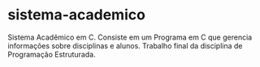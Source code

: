 # sistema-academico
 Sistema Acadêmico em C. Consiste em um Programa em C que gerencia informações sobre disciplinas e alunos. Trabalho final da disciplina de Programação Estruturada.
